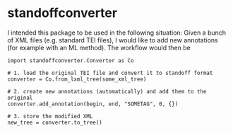 # standoffconverter


I intended this package to be used in the following situation:
Given a bunch of XML files (e.g. standard TEI files), I would like to add new annotations (for example with an ML method). The workflow would then be

```
import standoffconverter.Converter as Co

# 1. load the original TEI file and convert it to standoff format
converter = Co.from_lxml_tree(some_xml_tree)

# 2. create new annotations (automatically) and add them to the original
converter.add_annotation(begin, end, "SOMETAG", 0, {})

# 3. store the modified XML
new_tree = converter.to_tree()
```
